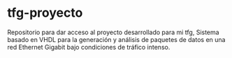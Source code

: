 # tfg-proyecto
Repositorio para dar acceso al proyecto desarrollado para mi tfg, Sistema basado en VHDL para la generación y análisis de paquetes de datos en una red Ethernet Gigabit bajo condiciones de tráfico intenso.
